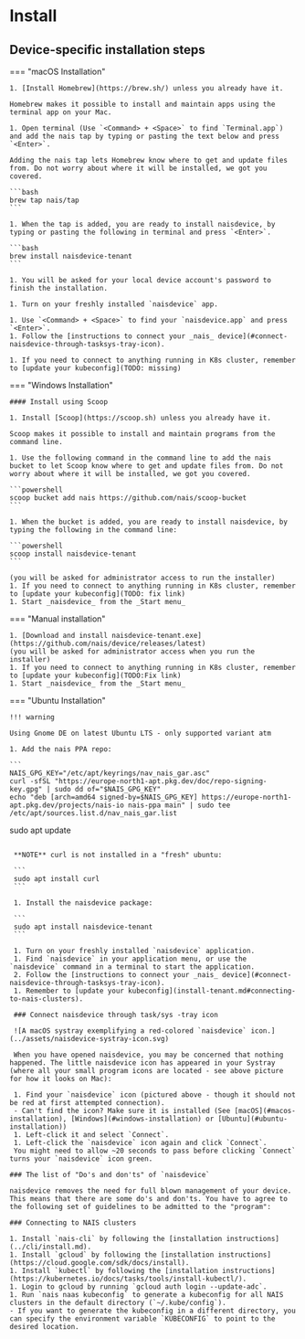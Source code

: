 # Install

## Device-specific installation steps

=== "macOS Installation"

    1. [Install Homebrew](https://brew.sh/) unless you already have it.

    Homebrew makes it possible to install and maintain apps using the terminal app on your Mac.

    1. Open terminal (Use `<Command> + <Space>` to find `Terminal.app`) and add the nais tap by typing or pasting the text below and press `<Enter>`.

    Adding the nais tap lets Homebrew know where to get and update files from. Do not worry about where it will be installed, we got you covered.

    ```bash
    brew tap nais/tap
    ```

    1. When the tap is added, you are ready to install naisdevice, by typing or pasting the following in terminal and press `<Enter>`.

    ```bash
    brew install naisdevice-tenant
    ```

    1. You will be asked for your local device account's password to finish the installation.

    1. Turn on your freshly installed `naisdevice` app.

    1. Use `<Command> + <Space>` to find your `naisdevice.app` and press `<Enter>`.
    1. Follow the [instructions to connect your _nais_ device](#connect-naisdevice-through-tasksys-tray-icon).

    1. If you need to connect to anything running in K8s cluster, remember to [update your kubeconfig](TODO: missing)

=== "Windows Installation"

    #### Install using Scoop

    1. Install [Scoop](https://scoop.sh) unless you already have it.

    Scoop makes it possible to install and maintain programs from the command line.

    1. Use the following command in the command line to add the nais bucket to let Scoop know where to get and update files from. Do not worry about where it will be installed, we got you covered.

    ```powershell
    scoop bucket add nais https://github.com/nais/scoop-bucket
    ```

    1. When the bucket is added, you are ready to install naisdevice, by typing the following in the command line:

    ```powershell
    scoop install naisdevice-tenant
    ```

    (you will be asked for administrator access to run the installer)
    1. If you need to connect to anything running in K8s cluster, remember to [update your kubeconfig](TODO: fix link)
    1. Start _naisdevice_ from the _Start menu_

=== "Manual installation"

    1. [Download and install naisdevice-tenant.exe](https://github.com/nais/device/releases/latest)
    (you will be asked for administrator access when you run the installer)
    1. If you need to connect to anything running in K8s cluster, remember to [update your kubeconfig](TODO:Fix link)
    1. Start _naisdevice_ from the _Start menu_

=== "Ubuntu Installation"

    !!! warning

    Using Gnome DE on latest Ubuntu LTS - only supported variant atm

    1. Add the nais PPA repo:

    ```
    NAIS_GPG_KEY="/etc/apt/keyrings/nav_nais_gar.asc"
    curl -sfSL "https://europe-north1-apt.pkg.dev/doc/repo-signing-key.gpg" | sudo dd of="$NAIS_GPG_KEY"
    echo "deb [arch=amd64 signed-by=$NAIS_GPG_KEY] https://europe-north1-apt.pkg.dev/projects/nais-io nais-ppa main" | sudo tee /etc/apt/sources.list.d/nav_nais_gar.list
   sudo apt update
   ```

    **NOTE** curl is not installed in a "fresh" ubuntu:

    ```
    sudo apt install curl
    ```

    1. Install the naisdevice package:

    ```
    sudo apt install naisdevice-tenant
    ```

    1. Turn on your freshly installed `naisdevice` application.
    1. Find `naisdevice` in your application menu, or use the `naisdevice` command in a terminal to start the application.
    2. Follow the [instructions to connect your _nais_ device](#connect-naisdevice-through-tasksys-tray-icon).
    1. Remember to [update your kubeconfig](install-tenant.md#connecting-to-nais-clusters).

    ### Connect naisdevice through task/sys -tray icon

    ![A macOS systray exemplifying a red-colored `naisdevice` icon.](../assets/naisdevice-systray-icon.svg)

    When you have opened naisdevice, you may be concerned that nothing happened. The little naisdevice icon has appeared in your Systray (where all your small program icons are located - see above picture for how it looks on Mac):

    1. Find your `naisdevice` icon (pictured above - though it should not be red at first attempted connection).
    - Can't find the icon? Make sure it is installed (See [macOS](#macos-installation), [Windows](#windows-installation) or [Ubuntu](#ubuntu-installation))
    1. Left-click it and select `Connect`.
    1. Left-click the `naisdevice` icon again and click `Connect`.
    You might need to allow ~20 seconds to pass before clicking `Connect` turns your `naisdevice` icon green.

### The list of "Do's and don'ts" of `naisdevice`

naisdevice removes the need for full blown management of your device.
This means that there are some do's and don'ts. You have to agree to the following set of guidelines to be admitted to the "program":

### Connecting to NAIS clusters

1. Install `nais-cli` by following the [installation instructions](../cli/install.md).
1. Install `gcloud` by following the [installation instructions](https://cloud.google.com/sdk/docs/install).
1. Install `kubectl` by following the [installation instructions](https://kubernetes.io/docs/tasks/tools/install-kubectl/).
1. Login to gcloud by running `gcloud auth login --update-adc`.
1. Run `nais naas kubeconfig` to generate a kubeconfig for all NAIS clusters in the default directory (`~/.kube/config`).
   - If you want to generate the kubeconfig in a different directory, you can specify the environment variable `KUBECONFIG` to point to the desired location.
